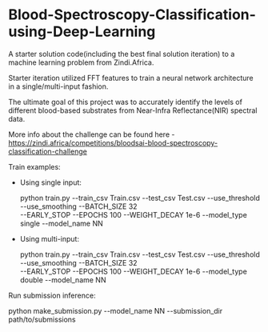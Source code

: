 # Blood-Spectroscopy-Classification-using-Deep-Learning

A starter solution code(including the best final solution iteration) to a machine learning problem from Zindi.Africa.

Starter iteration utilized FFT features to train a neural network architecture in a single/multi-input fashion.

The ultimate goal of this project was to accurately identify the levels of different blood-based substrates from Near-Infra Reflectance(NIR) spectral data.

More info about the challenge can be found here - https://zindi.africa/competitions/bloodsai-blood-spectroscopy-classification-challenge

Train examples:

- Using single input:

  python train.py --train_csv Train.csv --test_csv Test.csv --use_threshold --use_smoothing --BATCH_SIZE  32 \
                  --EARLY_STOP --EPOCHS 100 --WEIGHT_DECAY 1e-6 --model_type single --model_name NN
                
        
- Using multi-input:

  python train.py --train_csv Train.csv --test_csv Test.csv --use_threshold --use_smoothing --BATCH_SIZE  32 \
                  --EARLY_STOP --EPOCHS 100 --WEIGHT_DECAY 1e-6 --model_type double --model_name NN

Run submission inference:

python make_submission.py --model_name NN --submission_dir path/to/submissions
